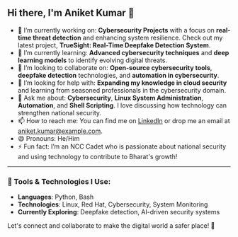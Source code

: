 ## Hi there, I'm Aniket Kumar 👋

- 🔭 I’m currently working on: **Cybersecurity Projects** with a focus on **real-time threat detection** and enhancing system resilience. Check out my latest project, **TrueSight: Real-Time Deepfake Detection System**.
- 🌱 I’m currently learning: **Advanced cybersecurity techniques** and **deep learning models** to identify evolving digital threats.
- 👯 I’m looking to collaborate on: **Open-source cybersecurity tools**, **deepfake detection** technologies, and **automation in cybersecurity**.
- 🤔 I’m looking for help with: **Expanding my knowledge in cloud security** and learning from seasoned professionals in the cybersecurity domain.
- 💬 Ask me about: **Cybersecurity**, **Linux System Administration**, **Automation**, and **Shell Scripting**. I love discussing how technology can strengthen national security.
- 📫 How to reach me: You can find me on [LinkedIn](https://www.linkedin.com/in/ianiketkumar7) or drop me an email at aniket.kumar@example.com.
- 😄 Pronouns: He/Him
- ⚡ Fun fact: I’m an NCC Cadet who is passionate about national security and using technology to contribute to Bharat's growth!

---

### 🔧 Tools & Technologies I Use:
- **Languages**: Python, Bash
- **Technologies**: Linux, Red Hat, Cybersecurity, System Monitoring
- **Currently Exploring**: Deepfake detection, AI-driven security systems

Let's connect and collaborate to make the digital world a safer place! 🚀
